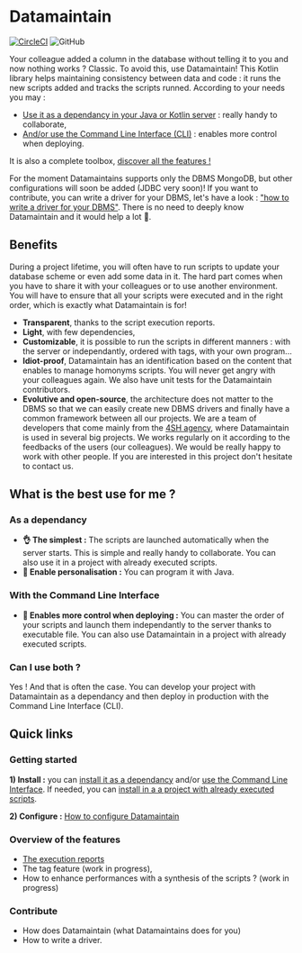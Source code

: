 # Datamaintain
[![CircleCI](https://circleci.com/gh/4sh/datamaintain.svg?style=shield)](https://circleci.com/gh/4sh/datamaintain) ![GitHub](https://img.shields.io/github/license/4sh/datamaintain)

Your colleague added a column in the database without telling it to you and now nothing works ? Classic. To avoid this, use Datamaintain! This Kotlin library  helps maintaining consistency between data and code : it runs the new scripts added and tracks the scripts runned. According to your needs you may :
- [Use it as a dependancy in your Java or Kotlin server](docs/asdependancy.md) : really handy to collaborate,
- [And/or use the Command Line Interface (CLI)](docs/withcli.md) : enables more control when deploying.

It is also a complete toolbox, [discover all the features !](README.md#Overview-of-the-features)

For the moment Datamaintains supports only the DBMS MongoDB, but other configurations will soon be added (JDBC very soon)! If you want to contribute, you can  write a driver for your DBMS, let's have a look : ["how to write a driver for your DBMS"](docs/withcli.md). There is no need to deeply know Datamaintain and it would help a lot 🙏.

## Benefits
During a project lifetime, you will often have to run scripts to update your database scheme or even add some data in it. The hard part comes when you have to share it with your colleagues or to use another environment. You will have to ensure that all your scripts were executed and in the right order, which is exactly what Datamaintain is for!

- **Transparent**, thanks to the script execution reports.
- **Light**, with few dependencies,
- **Customizable**, it is possible to run the scripts in different manners : with the server or independantly, ordered with tags, with your own program...
- **Idiot-proof**, Datamaintain has an identification based on the content that enables to manage homonyms scripts. You will never get angry with your colleagues again. We also have unit tests for the Datamaintain contributors. 
- **Evolutive and open-source**, the architecture does not matter to the DBMS so that we can easily create new DBMS drivers and finally have a common framework between all our projects.  We are a team of developers that come mainly from the [4SH agency](https://www.4sh.fr/), where Datamaintain is  used in several big projects. We works regularly on it according to the feedbacks of the users (our colleagues). We would be really happy to work with other people. If you are interested in this project don't hesitate to contact us.

## What is the best use for me ?

### As a dependancy
-  **👌 The simplest :**  The scripts are launched automatically when the server starts. This is simple and really handy to collaborate. You can also use it in a project with already executed scripts. 
-  **👾 Enable personalisation :**  You can program it with Java. 

### With the Command Line Interface
- **💪 Enables more control when deploying :**  You can master the order of your scripts and launch them independantly to the server thanks to executable file. You can also use Datamaintain in a project with already executed scripts. 

### Can I use both ? 
Yes ! And that is often the case. You can develop your project with Datamaintain as a dependancy and then deploy in production with the Command Line Interface (CLI). 

## Quick links
### Getting started
**1) Install :** you can [install it as a dependancy](docs/asdependancy.md) and/or [use the Command Line Interface](docs/withcli.md). If needed, you can [install in a a project with already executed scripts](docs/already-executed-scripts.md).

**2) Configure :** [How to configure Datamaintain](docs/configuration.md)

### Overview of the features
- [The execution reports](docs/executedscripts.md)
- The tag feature (work in progress),
- How to enhance performances with a synthesis of the scripts ? (work in progress)
### Contribute
- How does Datamaintain (what Datamaintains does for you)
- How to write a driver. 
